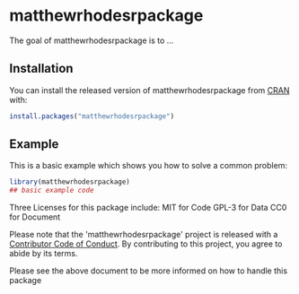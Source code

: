 
# matthewrhodesrpackage

<!-- badges: start -->
<!-- badges: end -->

The goal of matthewrhodesrpackage is to ...

## Installation

You can install the released version of matthewrhodesrpackage from [CRAN](https://CRAN.R-project.org) with:

``` r
install.packages("matthewrhodesrpackage")
```

## Example

This is a basic example which shows you how to solve a common problem:

``` r
library(matthewrhodesrpackage)
## basic example code
```
 
Three Licenses for this package include:
MIT for Code
GPL-3 for Data
CC0 for Document

Please note that the 'matthewrhodesrpackage' project is released with a
[Contributor Code of Conduct](CODE_OF_CONDUCT.md).
By contributing to this project, you agree to abide by its terms.

Please see the above document to be more informed on how to handle this package
